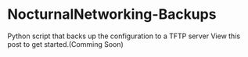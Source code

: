 # NocturnalNetworking-Backups
Python script that backs up the configuration to a TFTP server
View this post to get started.(Comming Soon)
